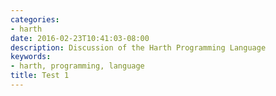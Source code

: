 ```yaml
---
categories:
- harth
date: 2016-02-23T10:41:03-08:00
description: Discussion of the Harth Programming Language
keywords:
- harth, programming, language
title: Test 1
---
```

